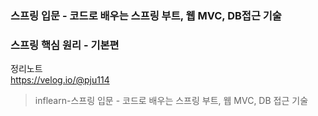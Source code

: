 ### 스프링 입문 - 코드로 배우는 스프링 부트, 웹 MVC, DB접근 기술<br>
### 스프링 핵심 원리 - 기본편<br>


정리노트<br>
https://velog.io/@pju114

> inflearn-스프링 입문 - 코드로 배우는 스프링 부트, 웹 MVC, DB 접근 기술
